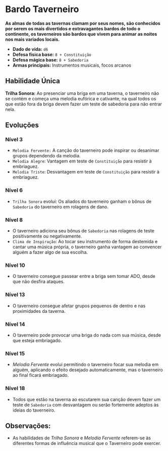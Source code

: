 # Bardo Taverneiro
**As almas de todas as tavernas clamam por seus nomes, são conhecidos por serem os mais divertidos e extravagantes bardos de todo o continente, os taverneiros são bardos que vivem para animar as noites nos mais variados locais.**

- **Dado de vida:** `d6`
- **Defesa física base:** `8 + Constituição`
- **Defesa mágica base:** `8 + Sabedoria`
- **Armas principais:** Instrumentos musicais, focos arcanos

## Habilidade Única
**Trilha Sonora:** Ao presenciar uma briga em uma taverna, o taverneiro não se contém e começa uma melodia eufórica e cativante, na qual todos os que estão fora da briga devem fazer um teste de sabedoria para não entrar nela.

## Evoluções
### Nível 3
- `Melodia Fervente:` A canção do taverneiro pode inspirar ou desanimar grupos dependendo da melodia.
- `Melodia Alegre`: Vantagem em teste de `Constituição` para resistir à embriaguez.
- `Melodia Triste`: Desvantagem em teste de `Constituição` para resistir à embriaguez.

### Nível 6
- `Trilha Sonora` evolui: Os aliados do taverneiro ganham o bônus de `Sabedoria` do taverneiro em rolagens de dano.

### Nível 8
- O taverneiro adiciona seu bônus de `Sabedoria` nas rolagens de teste positivamente ou negativamente.
- `Clima de Inspiração`: Ao tocar seu instrumento de forma destemida e cantar uma música própria, o taverneiro ganha vantagem ao convencer alguém a fazer algo de sua escolha.

### Nível 10
- O taverneiro consegue passear entre a briga sem tomar ADO, desde que não desfira ataques.

### Nível 13
- O taverneiro consegue afetar grupos pequenos de dentro e nas proximidades da taverna.

### Nível 14
- O taverneiro pode provocar uma briga do nada com sua música, desde que esteja embriagado.

### Nível 15
- *Melodia Fervente* evolui permitindo o taverneiro focar sua melodia em alguém, aplicando o efeito desejado automaticamente, mas o taverneiro ao final ficará embriagado.

### Nível 18
- Todos que estão na taverna ao escutarem sua canção devem fazer um teste de `Sabedoria` com desvantagem ou serão fortemente adeptos às ideias do taverneiro.

## **Observações:**
- As habilidades de *Trilha Sonora* e *Melodia Fervente* referem-se às diferentes formas de influência musical que o Taverneiro pode exercer.
